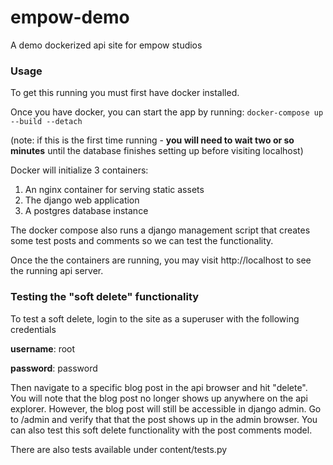 # empow-demo
A demo dockerized api site for empow studios

### Usage
To get this running you must first have docker installed.

Once you have docker, you can start the app by running:
`docker-compose up --build --detach`

(note: if this is the first time running -  **you will need to wait two or so minutes** until the database finishes setting up before visiting localhost)

Docker will initialize 3 containers:
1. An nginx container for serving static assets
2. The django web application
3. A postgres database instance


The docker compose also runs a django management script that creates some test posts and comments so we can test the functionality.

Once the the containers are running, you may visit http://localhost to see the running api server.


### Testing the "soft delete" functionality
To test a soft delete, login to the site as a superuser with the following credentials

**username**: root

**password**: password

Then navigate to a specific blog post in the api browser and hit "delete". You will note that the blog post no longer shows up anywhere on the api explorer. However, the blog post will still be accessible in django admin. Go to /admin and verify that that the post shows up in the admin browser.
You can also test this soft delete functionality with the post comments model.


There are also tests available under content/tests.py
